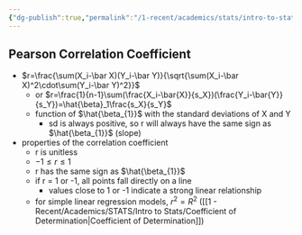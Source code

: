 ```yaml
---
{"dg-publish":true,"permalink":"/1-recent/academics/stats/intro-to-stats/pearson-correlation-coefficient/","created":"2024-04-18T20:31:37.740-04:00","updated":"2025-07-07T17:21:02.454-04:00"}
---
```


## Pearson Correlation Coefficient
- $r=\frac{\sum(X_i-\bar X)(Y_i-\bar Y)}{\sqrt{\sum(X_i-\bar X)^2\cdot\sum(Y_i-\bar Y)^2}}$
	- or $r=\frac{1}{n-1}\sum(\frac{X_i-\bar{X}}{s_X})(\frac{Y_i-\bar{Y}}{s_Y})=\hat{\beta}_1\frac{s_X}{s_Y}$
	- function of $\hat{\beta_{1}}$ with the standard deviations of X and Y
		- sd is always positive, so r will always have the same sign as $\hat{\beta_{1}}$ (slope)
- properties of the correlation coefficient
	- r is unitless
	- $-1\leq r\leq 1$
	- r has the same sign as $\hat{\beta_{1}}$
	- if r = 1 or -1, all points fall directly on a line
		- values close to 1 or -1 indicate a strong linear relationship
	- for simple linear regression models, $r^2=R^2$ ([[1 - Recent/Academics/STATS/Intro to Stats/Coefficient of Determination\|Coefficient of Determination]])

